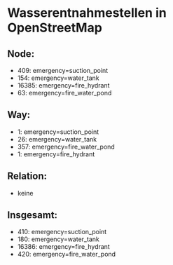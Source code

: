# Wasserentnahmestellen in OpenStreetMap

## Node:
* 409: emergency=suction_point
* 154: emergency=water_tank
* 16385: emergency=fire_hydrant
* 63: emergency=fire_water_pond
## Way:
* 1: emergency=suction_point
* 26: emergency=water_tank
* 357: emergency=fire_water_pond
* 1: emergency=fire_hydrant
## Relation:
* keine
## Insgesamt:
* 410: emergency=suction_point
* 180: emergency=water_tank
* 16386: emergency=fire_hydrant
* 420: emergency=fire_water_pond
